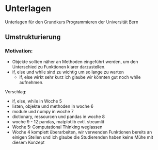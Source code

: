 # Unterlagen

Unterlagen für den Grundkurs Programmieren der Universität Bern

## Umstrukturierung



### Motivation:

- Objekte sollten näher an Methoden eingeführt werden, um den Unterschied zu Funktionen klarer darzustellen.
- if, else und while sind zu wichtig um so lange zu warten
  - if, else wirkt sehr kurz ich glaube wir könnten gut noch while aufnehmen. 



Vorschlag:

- if, else, while in Woche 5
- listen, objekte und methoden in woche 6
- module und numpy in woche 7 
- dictionary, ressourcen und pandas in woche 8 
- woche 9 - 12 pandas, matplotlib evtl. streamlit 
- Woche 5: Computational Thinking weglassen 
- Woche 4 komplett überarbeiten, wir verwenden Funktionen bereits an einigen Stellen und ich glaube die Studierenden haben keine Mühe mit diesem Konzept


